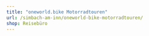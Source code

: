 ```yaml
---
title: "oneworld.bike Motorradtouren"
url: /simbach-am-inn/oneworld-bike-motorradtouren/
shop: Reisebüro
---
```


